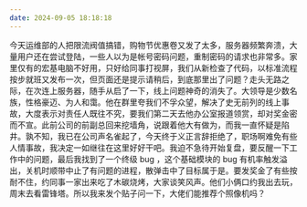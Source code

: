 ```yaml
---
date: 2024-09-05 18:18:18
---
```

今天运维部的人把限流阀值搞错，购物节优惠卷又发了太多，服务器频繁奔溃，大量用户还在尝试登陆，一些人以为是帐号密码问题，重制密码的请求也非常多。家里仅有的宏基电脑不好用，只好给同事打视屏，我们从新检查了代码，以标准流程按步就班又发布一次，但页面还是提示请稍后，到底那里出了问题？走头无路之际，在次连上服务器，随手从启了一下，线上问题神奇的消失了。大领导是少数名族，性格豪迈、为人和霭。他在群里夸我们不孚众望，解决了史无前列的线上事故，大度表示对责任人既往不究，要我们第二天去他办公室报道领赏，却对奖金密而不宣。此前公司的前副总回来挖墙角，说跟着他大有做为，而我一直怀疑是陷井。孰不知，我已在公司声名雀起了，今天终于义正言辞拒绝了，职场啊难免有些人情事故，我决定一如继往在这里好好干吧。我迫不急待开始复盘，要反醒一下工作中的问题，最后我找到了一个终级 bug ，这个基础模块的 bug 有机率触发溢出，关机时顺带中止了有问题的进程，散弹击中了目标属于是。要发奖金了有些按耐不住，约同事一家出来吃了木碳烧烤，大家谈笑风声。他们小俩口约我出去玩，周末去看雷锋塔。所以我来发个贴子问一下，大佬们能推荐个照像机吗？